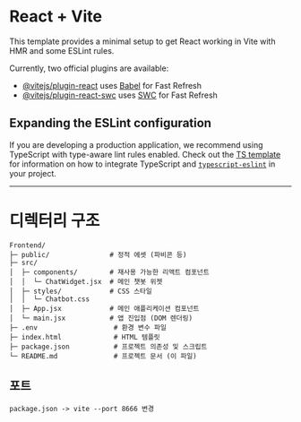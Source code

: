 # React + Vite

This template provides a minimal setup to get React working in Vite with HMR and some ESLint rules.

Currently, two official plugins are available:

- [@vitejs/plugin-react](https://github.com/vitejs/vite-plugin-react/blob/main/packages/plugin-react) uses [Babel](https://babeljs.io/) for Fast Refresh
- [@vitejs/plugin-react-swc](https://github.com/vitejs/vite-plugin-react/blob/main/packages/plugin-react-swc) uses [SWC](https://swc.rs/) for Fast Refresh

## Expanding the ESLint configuration

If you are developing a production application, we recommend using TypeScript with type-aware lint rules enabled. Check out the [TS template](https://github.com/vitejs/vite/tree/main/packages/create-vite/template-react-ts) for information on how to integrate TypeScript and [`typescript-eslint`](https://typescript-eslint.io) in your project.

---



# 디렉터리 구조
```
Frontend/
├─ public/               # 정적 에셋 (파비콘 등)
├─ src/
│  ├─ components/        # 재사용 가능한 리액트 컴포넌트
│  │  └─ ChatWidget.jsx  # 메인 챗봇 위젯
│  ├─ styles/            # CSS 스타일
│  │  └─ Chatbot.css
│  ├─ App.jsx            # 메인 애플리케이션 컴포넌트
│  └─ main.jsx           # 앱 진입점 (DOM 렌더링)
├─ .env                   # 환경 변수 파일
├─ index.html             # HTML 템플릿
├─ package.json           # 프로젝트 의존성 및 스크립트
└─ README.md              # 프로젝트 문서 (이 파일)
```

## 포트 
```
package.json -> vite --port 8666 변경
```

